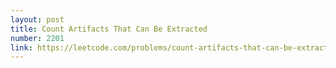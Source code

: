 ```yaml
---
layout: post
title: Count Artifacts That Can Be Extracted
number: 2201
link: https://leetcode.com/problems/count-artifacts-that-can-be-extracted
---
```

